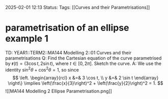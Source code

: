 2025-02-01 12:13
Status: 
Tags: [[Curves and their Parametrisations]]
# parametrisation of an ellipse example 1

TD: YEAR1::TERM2::MA144 Modelling 2::01 Curves and their parametrisations 
Q: Find the Cartesian equation of the curve parametrised by $\mathbf{r}(t) = (3 \cos t, 2 \sin t)$, where $t \in [0, 2\pi]$. Sketch the curve.
A: We use the identity $\sin^{2}\theta+\cos^{2}\theta=1$, so since$$
\left.
\begin{array}{rcl}
x &=& 3 \cos t, \\
y &=& 2 \sin t
\end{array}
\right\}
\implies \left(\frac{x}{3}\right)^2 + \left(\frac{y}{2}\right)^2 = 1.
$$![[MA144 Modelling 2 Ellipse Parametrisation.png]]

